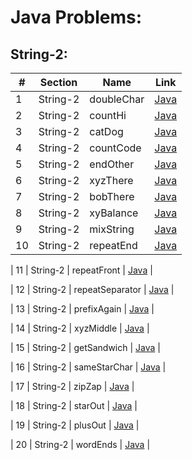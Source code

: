 Java Problems:
===============

String-2:
---------


| # | Section | Name | Link |
|--------|----------|-------------|----------------|
| 1 | String-2 | doubleChar | [Java](001-doubleChar/doubleChar.java) |
| 2 | String-2 | countHi | [Java](002-countHi/countHi.java) |
| 3 | String-2 | catDog | [Java](003-catDog/catDog.java) |
| 4 | String-2 | countCode | [Java](004-countCode/countCode.java) |
| 5 | String-2 | endOther | [Java](005-endOther/endOther.java) |
| 6 | String-2 | xyzThere | [Java](006-xyzThere/xyzThere.java) |
| 7 | String-2 | bobThere | [Java](007-bobThere/bobThere.java) |
| 8 | String-2 | xyBalance | [Java](008-xyBalance/xyBalance.java) |
| 9 | String-2 | mixString | [Java](009-mixString/mixString.java) |
| 10 | String-2 | repeatEnd | [Java](010-repeatEnd/repeatEnd.java) |

| 11 | String-2 | repeatFront | [Java](011-repeatFront/repeatFront.java) |

| 12 | String-2 | repeatSeparator | [Java](012-repeatSeparator/repeatSeparator.java) |

| 13 | String-2 | prefixAgain | [Java](013-prefixAgain/prefixAgain.java) |

| 14 | String-2 | xyzMiddle | [Java](014-xyzMiddle/xyzMiddle.java) |

| 15 | String-2 | getSandwich | [Java](015-getSandwich/getSandwich.java) |

| 16 | String-2 | sameStarChar | [Java](016-sameStarChar/sameStarChar.java) |

| 17 | String-2 | zipZap | [Java](017-zipZap/zipZap.java) |
 
| 18 | String-2 | starOut | [Java](018-starOut/starOut.java) |

| 19 | String-2 | plusOut | [Java](019-plusOut/plusOut.java) |

| 20 | String-2 | wordEnds | [Java](020-wordEnds/wordEnds.java) |

